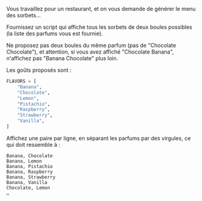 Vous travaillez pour un restaurant, et on vous demande de générer le menu des sorbets...

Fournissez un script qui affiche tous les sorbets de deux boules
possibles (la liste des parfums vous est fournie).

Ne proposez pas deux boules du même parfum (pas de "Chocolate
Chocolate"), et attention, si vous avez affiché "Chocolate Banana",
n'affichez pas "Banana Chocolate" plus loin.

Les goûts proposés sont :

```python
FLAVORS = [
    "Banana",
    "Chocolate",
    "Lemon",
    "Pistachio",
    "Raspberry",
    "Strawberry",
    "Vanilla",
]
```

Affichez une paire par ligne, en séparant les parfums par des
virgules, ce qui doit ressemble à :

```text
Banana, Chocolate
Banana, Lemon
Banana, Pistachio
Banana, Raspberry
Banana, Strawberry
Banana, Vanilla
Chocolate, Lemon
…
```
